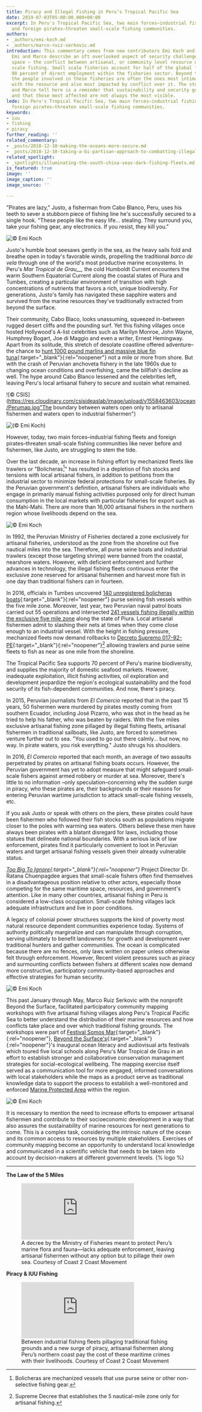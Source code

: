 ```yaml
---
title: Piracy and Illegal Fishing in Peru’s Tropical Pacific Sea
date: 2019-07-03T05:00:00.000+00:00
excerpt: In Peru's Tropical Pacific Sea, two main forces–industrial fishing fleets
  and foreign pirates–threaten small-scale fishing communities.
authors:
- _authors/emi-koch.md
- _authors/marco-ruiz-serkovic.md
introduction: This commentary comes from new contributors Emi Koch and Marco Ruiz-Serkovic.
  Emi and Marco describe an oft overlooked aspect of security challenges in the maritime
  space – the conflict between artisanal, or community level resource use, and industrial
  scale fishing. Small scale fisheries account for half of the global fish catch and
  90 percent of direct employment within the fisheries sector. Beyond the numbers,
  the people involved in these fisheries are often the ones most intimately associated
  with the resource and also most impacted by conflict over it. The story that Emi
  and Marco tell here is a reminder that sustainability and security go hand in hand
  and that those most affected are not always the most visible.
lede: In Peru's Tropical Pacific Sea, two main forces–industrial fishing fleets and
  foreign pirates–threaten small-scale fishing communities.
keywords:
- iuu
- fishing
- piracy
further_reading: ''
related_commentary:
- _posts/2018-12-10-making-the-oceans-more-secure.md
- _posts/2018-12-10-taking-a-bi-partisan-approach-to-combatting-illegal-fishing.md
related_spotlight:
- _spotlights/illuminating-the-south-china-seas-dark-fishing-fleets.md
is_featured: true
image: ''
image_caption: ''
image_source: ''

---
```

"Pirates are lazy," Justo, a fisherman from Cabo Blanco, Peru, uses his teeth to sever a stubborn piece of fishing line he's successfully secured to a single hook. "These people like the easy life… stealing. They surround you, take your fishing gear, any electronics. If you resist, they kill you."

![© Emi Koch](https://res.cloudinary.com/csisideaslab/image/upload/v1558463603/ocean/Peru__Artisanal-Fisherman-SU6A5363-2.jpg 'Justo (whose name has been changed for his protection), as he gently tugs at the fishing line casted 20 minutes ago.')

Justo's humble boat seesaws gently in the sea, as the heavy sails fold and breathe open in today's favorable winds, propelling the traditional _barco de vela_ through one of the world's most productive marine ecosystems. In Peru's _Mar Tropical de Grau\_\_,_ the cold Humboldt Current encounters the warm Southern Equatorial Current along the coastal states of Piura and Tumbes, creating a particular environment of transition with high concentrations of nutrients that favors a rich, unique biodiversity. For generations, Justo's family has navigated these sapphire waters and survived from the marine resources they've traditionally extracted from beyond the surface.

Their community, Cabo Blaco, looks unassuming, squeezed in-between rugged desert cliffs and the pounding surf. Yet this fishing villages once hosted Hollywood's A-list celebrities such as Marilyn Monroe, John Wayne, Humphrey Bogart, Joe di Maggio and even a writer, Ernest Hemingway. Apart from its solitude, this stretch of desolate coastline offered adventure–the chance to [hunt 1000 pound marlins and massive blue fin tuna](https://www.sportfishingmag.com/greatest-big-game-fishing-world-has-ever-known#page-20){:target="\_blank"}{:rel="noopener"} not a mile or more from shore. But with the crash of Peruvian anchoveta fishery in the late 1960s due to changing ocean conditions and overfishing, came the billfish's decline as well. The hype around Cabo Blanco lessened and the celebrities left, leaving Peru's local artisanal fishery to secure and sustain what remained.

![© CSIS](https://res.cloudinary.com/csisideaslab/image/upload/v1558463603/ocean/Perumap.jpg"The boundary between waters open only to artisanal fishermen and waters open to industrial fishermen")

![(© Emi Koch)](https://res.cloudinary.com/csisideaslab/image/upload/v1558463603/ocean/Peru__Traditional-Fisherman-Small-Catch-SU6A4980-2_SU6A5060 '<strong>LEFT:</strong> Pirates likely target artisanal fishing boats since Peru’s small-scale fishermen are already in a vulnerable position; living in poverty and without adequate infrastructure, access to healthcare, nor support from the government, especially law enforcement <span style="font-family: proxima-nova,sans-serif;font-size: .8125rem; color: #767676;line-height: .92;letter-spacing: .3px;">(© Emi Koch)</span> <strong>RIGHT:</strong> Artisanal fishermen return with a small catch after an early morning spent on the water. Many of Peru’s small-scale fishermen still use traditional fishing methods and their boats powered by the wind alone.')

However, today, two main forces–industrial fishing fleets and foreign pirates–threaten small-scale fishing communities like never before and fishermen, like Justo, are struggling to stem the tide.

Over the last decade, an increase in fishing effort by mechanized fleets like trawlers or "Bolicheras[^1]" has resulted in a depletion of fish stocks and tensions with local artisanal fishers, in addition to petitions from the industrial sector to minimize federal protections for small-scale fisheries. By the Peruvian government's definition, artisanal fishers are individuals who engage in primarily manual fishing activities purposed only for direct human consumption in the local markets with particular fisheries for export such as the Mahi-Mahi. There are more than 16,000 artisanal fishers in the northern region whose livelihoods depend on the sea.

![© Emi Koch](https://res.cloudinary.com/csisideaslab/image/upload/v1558463603/ocean/Peru__Bass-Seabass-Rockfish-SU6A5469-2.jpg 'This morning’s catch: Doncella or “Maiden” (Rose thread-fin bass, Splittail bass), Cabrilla (Peruvian rock seabass), and Diablito or “Little Devil” (Semaphore rockfish).')

In 1992, the Peruvian Ministry of Fisheries declared a zone exclusively for artisanal fisheries, understood as the zone from the shoreline out five nautical miles into the sea. Therefore, all purse seine boats and industrial trawlers (except those targeting shrimp) were banned from the coastal, nearshore waters. However, with deficient enforcement and further advances in technology, the illegal fishing fleets continuous enter the exclusive zone reserved for artisanal fishermen and harvest more fish in one day than traditional fishers can in fourteen.

In 2016, officials in Tumbes uncovered [140 unregistered bolicheras boats](https://elcomercio.pe/peru/tumbes/cerca-140-naves-pescan-5-millas-tumbes-230065){:target="\_blank"}{:rel="noopener"} purse seining fish vessels within the five mile zone. Moreover, last year, two Peruvian naval patrol boats carried out 55 operations and intersected [241 vessels fishing illegally within the exclusive five mile zone](https://elcomercio.pe/peru/piura-bolicheras-extraen-recurso-marino-area-pesca-artesanal-noticia-498298) along the state of Piura. Local artisanal fishermen admit to slashing their nets at times when they come close enough to an industrial vessel. With the height in fishing pressure, mechanized fleets now demand rollbacks to [Decreto Supremo 017-92-PE](http://www2.produce.gob.pe/dispositivos/publicaciones/ds017-92-pe.pdf){:target="\_blank"}{:rel="noopener"}[^2] allowing trawlers and purse seine fleets to fish as near as one mile from the shoreline.

The Tropical Pacific Sea supports 70 percent of Peru's marine biodiversity, and supplies the majority of domestic seafood markets. However, inadequate exploitation, illicit fishing activities, oil exploration and development jeopardize the region's ecological sustainability and the food security of its fish-dependent communities. And now, there's piracy.

In 2015, Peruvian journalists from _El Comercio_ reported that in the past 15 years, 50 fishermen were murdered by pirates mostly coming from southern Ecuador, including José Pizarro, who was shot in the head as he tried to help his father, who was beaten by raiders. With the five miles exclusive artisanal fishing zone pillaged by illegal fishing fleets, artisanal fishermen in traditional sailboats, like Justo, are forced to sometimes venture further out to sea. "You used to go out there calmly… but now, no way. In pirate waters, you risk everything." Justo shrugs his shoulders.

In 2016, _El Comercio_ reported that each month, an average of two assaults perpetrated by pirates on artisanal fishing boats occurs. However, the Peruvian government has yet to adopt measure that might safeguard small-scale fishers against armed robbery or murder at sea. Moreover, there's little to no information –only speculation–concerning why the sudden surge in piracy, who these pirates are, their backgrounds or their reasons for entering Peruvian wartime jurisdiction to attack small-scale fishing vessels, etc.

If you ask Justo or speak with others on the piers, these pirates could have been fishermen who followed their fish stocks south as populations migrate closer to the poles with warming sea waters. Others believe these men have always been pirates with a blatant disregard for laws, including those statues that delineate national boundaries. With a serious lack of law enforcement, pirates find it particularly convenient to loot in Peruvian waters and target artisanal fishing vessels given their already vulnerable status.

_[Too Big To Ignore](http://toobigtoignore.net/){:target="\_blank"}{:rel="noopener"}_ Project Director Dr. Ratana Chuenpagdee argues that small-scale fishers often find themselves in a disadvantageous position relative to other actors, especially those competing for the same maritime space, resources, and government's attention. Like in many other countries, artisanal fishing in Peru is considered a low-class occupation. Small-scale fishing villages lack adequate infrastructure and live in poor conditions.

A legacy of colonial power structures supports the kind of poverty most natural resource dependent communities experience today. Systems of authority politically marginalize and can manipulate through corruption, serving ultimately to benefit landowners for growth and development over traditional hunters and gather communities. The ocean is complicated because there are no fences, only laws written on paper unless otherwise felt through enforcement. However, Recent violent pressures such as piracy and surmounting conflicts between fishers at different scales now demand more constructive, participatory community-based approaches and effective strategies for human security.

![© Emi Koch](https://res.cloudinary.com/csisideaslab/image/upload/v1558463603/ocean/Peru__Mapping-Fishing-Grounds-SU6A4808-2.jpg 'A small group of artisanal fishermen from Los Órganos, Peru indicate on the map their traditional fishing grounds and areas prone to conflicts in and outside 5-nautical mile zone legally designated for small-scale fisheries.')

This past January through May, Marco Ruiz Serkovic with the nonprofit Beyond the Surface, facilitated participatory community mapping workshops with five artisanal fishing villages along Peru's Tropical Pacific Sea to better understand the distribution of their marine resources and how conflicts take place and over which traditional fishing grounds. The workshops were part of [Festival Somos Mar](https://www.coast2coastmovement.com/festivals){:target="\_blank"}{:rel="noopener"}, [Beyond the Surface's](https://www.beyondthesurfaceinternational.org){:target="\_blank"}{:rel="noopener"}'s inaugural ocean literacy and audiovisual arts festivals which toured five local schools along Peru's Mar Tropical de Grau in an effort to establish stronger and collaborative conservation management strategies for social-ecological wellbeing. The mapping exercise itself served as a communication tool for more engaged, informed conversations with local stakeholders while the maps as a product serve as traditional knowledge data to support the process to establish a well-monitored and enforced [Marine Protected Area](https://www.inkaterra.com/inkaterra-asociacion-org/en/research/ocean-forest/marine-protected-area-and-sustainable-fishing/) within the region.

![© Emi Koch](https://res.cloudinary.com/csisideaslab/image/upload/v1558463603/ocean/Peru__Traditional-Sailing-SU6A5441-2.jpg 'Justo’s traditional barco de vela (sailboat) sways in the calm winds about 3-nautical miles from Cabo Blanco, Peru.')

It is necessary to mention the need to increase efforts to empower artisanal fishermen and contribute to their socioeconomic development in a way that also assures the sustainability of marine resources for next generations to come. This is a complex task, considering the intrinsic nature of the ocean and its common access to resources by multiple stakeholders. Exercises of community mapping become an opportunity to understand local knowledge and communicated in a scientific vehicle that needs to be taken into account by decision-makers at different government levels. {% logo %}

---

**The Law of the 5 Miles**

<figure class="post-feature-video">
  <div class="video-wrapper"><iframe allow="autoplay; encrypted-media" allowfullscreen="" frameborder="0" title="" src="https://www.youtube.com/embed/__EkNhZbtg8"></iframe>
  </div>
  <figcaption class="img-caption">A decree by the Ministry of Fisheries meant to protect Peru’s marine flora and fauna—lacks adequate enforcement, leaving artisanal fishermen without any option but to pillage their own sea. <span class="img-caption__source">Courtesy of Coast 2 Coast Movement</span></figcaption>
</figure>

**Piracy & IUU Fishing**

<figure class="post-feature-video">
  <div class="video-wrapper"><iframe allow="autoplay; encrypted-media" allowfullscreen="" frameborder="0" title="" src="https://www.youtube.com/embed/fvWQ6tCLe_I"></iframe></div>
  <figcaption class="img-caption">Between industrial fishing fleets pillaging traditional fishing grounds and a new surge of piracy, artisanal fishermen along Peru’s northern coast pay the cost of these maritime crimes with their livelihoods. <span class="img-caption__source">Courtesy of Coast 2 Coast Movement</span></figcaption>
</figure>

<!-- prettier-ignore -->
[^1]: Bolicheras are mechanized vessels that use purse seine or other non-selective fishing gear.

<!-- prettier-ignore -->
[^2]: Supreme Decree that establishes the 5 nautical-mile zone only for artisanal fishing.